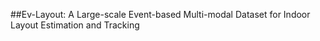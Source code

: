 ##Ev-Layout: A Large-scale Event-based Multi-modal Dataset for Indoor Layout Estimation and Tracking 
